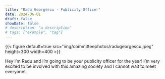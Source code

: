 ```yaml
---
title: "Radu Georgescu - Publicity Officer"
date: 2024-06-01
draft: false
showDate: false
# description: "a description"
# tags: ["example", "tag"]
---
```

{{< figure default=true src="img/committeephotos/radugeorgescu.jpeg" height=300 width=400 >}}

Hey I’m Radu and I’m going to be your publicity officer for the year! I’m very excited to be involved with this amazing society and I cannot wait to meet everyone!
